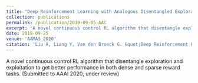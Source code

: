 ```yaml
---
title: "Deep Reinforcement Learning with Analogous Disentangled Exploration (under review)"
collection: publications
permalink: /publication/2019-09-05-AAC
excerpt: 'A novel continuous control RL algorithm that disentangle exploration and exploitation to get better performance in both dense and sparse reward tasks.'
date: 2019-09-25
venue: 'AAMAS 2020'
citation: 'Liu A, Liang Y, Van den Broeck G. &quot;Deep Reinforcement Learning with Analogous Disentangled Exploration.&quot; 2019.'
---
```

A novel continuous control RL algorithm that disentangle exploration and exploitation to get better performance in both dense and sparse reward tasks. (Submitted to AAAI 2020, under review)
